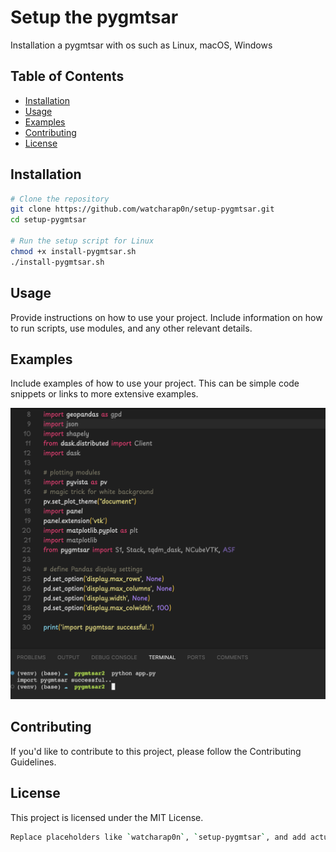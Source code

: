 # Setup the pygmtsar

Installation a pygmtsar with os such as Linux, macOS, Windows

## Table of Contents

- [Installation](#installation)
- [Usage](#usage)
- [Examples](#examples)
- [Contributing](#contributing)
- [License](#license)

## Installation

```bash
# Clone the repository
git clone https://github.com/watcharap0n/setup-pygmtsar.git
cd setup-pygmtsar

# Run the setup script for Linux
chmod +x install-pygmtsar.sh
./install-pygmtsar.sh
```

## Usage

Provide instructions on how to use your project. Include information on how to run scripts, use modules, and any other relevant details.

## Examples

Include examples of how to use your project. This can be simple code snippets or links to more extensive examples.

![Alt text](https://github.com/watcharap0n/setup-pygmtsar/blob/master/example.png?raw=true "Title")

## Contributing

If you'd like to contribute to this project, please follow the Contributing Guidelines.

## License

This project is licensed under the MIT License.

```bash
Replace placeholders like `watcharap0n`, `setup-pygmtsar`, and add actual dependency installation steps based on the requirements of your project.
```

